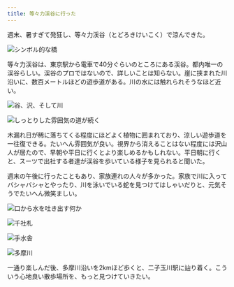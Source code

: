 ```yaml
---
title: 等々力渓谷に行った
---
```

週末、暑すぎて発狂し、等々力渓谷（とどろきけいこく）で涼んできた。

![](https://lh3.googleusercontent.com/qDRLMdg33d2YH2Dbh-F8dmMd4Pax3fjH5oQ2qWq0ehTLNqfkJcBw7VMk6H7Egoc4GlpvKWP4WKM_m4cJqvP_Os-52dAdQ5EtkBlhKz66ltPjI9ACGqqDc--qiDPCb-Vi6U0n29_Yhwz86oTwRJbRLIdTh5MzCMtQnx6JMxxtIxmUsKBVa-cTcRPK3XklkQ "シンボル的な橋")

等々力渓谷は、東京駅から電車で40分ぐらいのところにある渓谷。都内唯一の渓谷らしい。渓谷のプロではないので、詳しいことは知らない。崖に挟まれた川沿いに、数百メートルほどの遊歩道がある。川の水には触れられそうなほど近い。

![](https://lh5.googleusercontent.com/lMi9mIT2toUlQP5RHv7XmaFb36bpPMvjh95De8459P-vVApo9ApwmcIB7M7Dr0rAseIG3qlEGXeAiDk8S2AT--bKjFl-I7gsQstXOl942NlE9-4sUfTFa7pfPj5XzojA9YXmbj7yVL5Hu_qKJHBak4JYoLM7TvzCV43y87_HLZ0229dD2pEcvglPYiJ1cw "谷、沢、そして川")

![](https://lh3.googleusercontent.com/3UZ7iYzHjUWCQxVrpLtYi-O291r3yQN5m77vX-49kfsXPbkiz8DaNE7oQxHIOo6uyWsJaY2idIjHGLkQo3QUyBUY_xRJs9Poir6B8sLR5xtL5V45AfHsbfHDTzEFL9DMvupUdlWJ3sIPJ7YNv1sRNzMsILE4-ShKgPBtzrc20UXw-7Jzz5ol4S3_ZivJWQ "しっとりした雰囲気の道が続く")

木漏れ日が稀に落ちてくる程度にほどよく植物に囲まれており、涼しい遊歩道を一往復できる。たいへん雰囲気が良い。視界から消えることはない程度には沢山人が居たので、早朝や平日に行くとより楽しめるかもしれない。平日朝に行くと、スーツで出社する者達が渓谷を歩いている様子を見られると聞いた。

週末の午後に行ったこともあり、家族連れの人々が多かった。家族で川に入ってバシャバシャとやったり、川を泳いでいる蛇を見つけてはしゃいだりと、元気そうでたいへん微笑ましい。

![](https://lh6.googleusercontent.com/Oshr1e_h6jG9Ts64KN4D8JuBQMj9CGV7VQ7Y0lh0Czn3HuC8nD5NCTpHNrKs2ej5h9qAnhd2D1-flXrFKevwsopZCBc5iqYJa-Ss_2Abm-vlX_TW8-arqlLl0ycgfBEJbtWX5PF2ddd2fIXqennhTql67yQMatzH9Ab_6vCNhw3d3H5AEdaHIpPCtXipWg "口から水を吐き出す何か")

![](https://lh6.googleusercontent.com/VSr7ncjKQsMQpMhsar7O1BJcoMFsXDjLujw9h2zw9hKVcSitfb9rcdz5jQb-LPLZgZZbiMlj6C8WLV0O-3mtE18_8qTEGAto30crMD3vvJQiVBmf_tMca6wCKkx0VzSmtA3bQ6JPyuyb1g9IRMfoRc5IdjKPibZMJEBNt7Ku0nKbgGZG3SSs1KV0jDnxBw "千社札")

![](https://lh4.googleusercontent.com/6jFi1MDbHpzNeSNSSFpuWrOosGzBP2KIwz5RlyuiUWRzDdRAHx-T91D9wmEHFs5Vl0ybdGTlQXf_uqfriMREGXjfgb8qZ9pEt1DtYbBtYxdkpYse1TRTnzF3utIx_ZBvKkNhdlkEKpCXyC7sZgAkqDY1Ui-BozBLq6WBGpB9POOf4wrIEhOwU5QtHBlelA "手水舎")

![](https://lh5.googleusercontent.com/3C1d6X9xsXN_ndFkFi5LJHY_SCrlwB5DoW7LRS69BAh0uJU3Eh9KXSx3G6b6EMGVSDgPgXaIpHdd1XT6_WPYhyVZ0anEzej3kF95GF6fg7Vr136ScxVd193GTpAi8xblUvmJ5bysWhkXdtPKJ4te2fXR3C9qF7bXsZAM_eoUMHLxrPo-b_MsCjs_X7X4bA "多摩川")

一通り楽しんだ後、多摩川沿いを2kmほど歩くと、二子玉川駅に辿り着く。こういう心地良い散歩場所を、もっと見つけていきたい。
